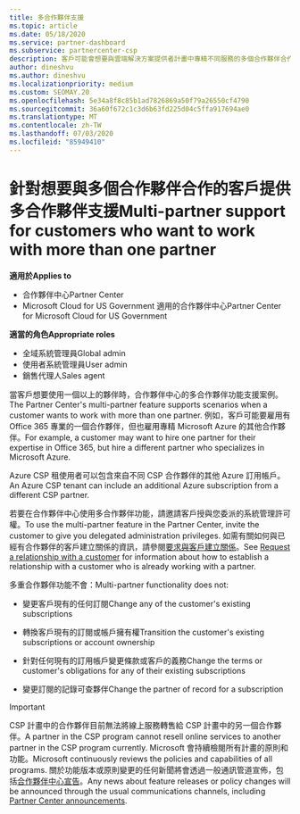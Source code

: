```yaml
---
title: 多合作夥伴支援
ms.topic: article
ms.date: 05/18/2020
ms.service: partner-dashboard
ms.subservice: partnercenter-csp
description: 客戶可能會想要與雲端解決方案提供者計畫中專精不同服務的多個合作夥伴合作。
author: dineshvu
ms.author: dineshvu
ms.localizationpriority: medium
ms.custom: SEOMAY.20
ms.openlocfilehash: 5e34a8f8c85b1ad7826869a50f79a26550cf4790
ms.sourcegitcommit: 36a60f672c1c3d6b63fd225d04c5ffa917694ae0
ms.translationtype: MT
ms.contentlocale: zh-TW
ms.lasthandoff: 07/03/2020
ms.locfileid: "85949410"
---
```

# <a name="multi-partner-support-for-customers-who-want-to-work-with-more-than-one-partner"></a><span data-ttu-id="981d8-103">針對想要與多個合作夥伴合作的客戶提供多合作夥伴支援</span><span class="sxs-lookup"><span data-stu-id="981d8-103">Multi-partner support for customers who want to work with more than one partner</span></span>

<span data-ttu-id="981d8-104">**適用於**</span><span class="sxs-lookup"><span data-stu-id="981d8-104">**Applies to**</span></span>

-  <span data-ttu-id="981d8-105">合作夥伴中心</span><span class="sxs-lookup"><span data-stu-id="981d8-105">Partner Center</span></span>
-  <span data-ttu-id="981d8-106">Microsoft Cloud for US Government 適用的合作夥伴中心</span><span class="sxs-lookup"><span data-stu-id="981d8-106">Partner Center for Microsoft Cloud for US Government</span></span>

<span data-ttu-id="981d8-107">**適當的角色**</span><span class="sxs-lookup"><span data-stu-id="981d8-107">**Appropriate roles**</span></span>
-   <span data-ttu-id="981d8-108">全域系統管理員</span><span class="sxs-lookup"><span data-stu-id="981d8-108">Global admin</span></span>
-   <span data-ttu-id="981d8-109">使用者系統管理員</span><span class="sxs-lookup"><span data-stu-id="981d8-109">User admin</span></span>
-   <span data-ttu-id="981d8-110">銷售代理人</span><span class="sxs-lookup"><span data-stu-id="981d8-110">Sales agent</span></span>

<span data-ttu-id="981d8-111">當客戶想要使用一個以上的夥伴時，合作夥伴中心的多合作夥伴功能支援案例。</span><span class="sxs-lookup"><span data-stu-id="981d8-111">The Partner Center's multi-partner feature supports scenarios when a customer wants to work with more than one partner.</span></span> <span data-ttu-id="981d8-112">例如，客戶可能要雇用有 Office 365 專業的一個合作夥伴，但也雇用專精 Microsoft Azure 的其他合作夥伴。</span><span class="sxs-lookup"><span data-stu-id="981d8-112">For example, a customer may want to hire one partner for their expertise in Office 365, but hire a different partner who specializes in Microsoft Azure.</span></span> 

<span data-ttu-id="981d8-113">Azure CSP 租使用者可以包含來自不同 CSP 合作夥伴的其他 Azure 訂用帳戶。</span><span class="sxs-lookup"><span data-stu-id="981d8-113">An Azure CSP tenant can include an additional Azure subscription from a different CSP partner.</span></span>

<span data-ttu-id="981d8-114">若要在合作夥伴中心使用多合作夥伴功能，請邀請客戶授與您委派的系統管理許可權。</span><span class="sxs-lookup"><span data-stu-id="981d8-114">To use the multi-partner feature in the Partner Center, invite the customer to give you delegated administration privileges.</span></span> <span data-ttu-id="981d8-115">如需有關如何與已經有合作夥伴的客戶建立關係的資訊，請參閱[要求與客戶建立關係](request-a-relationship-with-a-customer.md)。</span><span class="sxs-lookup"><span data-stu-id="981d8-115">See [Request a relationship with a customer](request-a-relationship-with-a-customer.md) for information about how to establish a relationship with a customer who is already working with a partner.</span></span>

<span data-ttu-id="981d8-116">多重合作夥伴功能不會：</span><span class="sxs-lookup"><span data-stu-id="981d8-116">Multi-partner functionality does not:</span></span>

- <span data-ttu-id="981d8-117">變更客戶現有的任何訂閱</span><span class="sxs-lookup"><span data-stu-id="981d8-117">Change any of the customer's existing subscriptions</span></span>

- <span data-ttu-id="981d8-118">轉換客戶現有的訂閱或帳戶擁有權</span><span class="sxs-lookup"><span data-stu-id="981d8-118">Transition the customer's existing subscriptions or account ownership</span></span>

- <span data-ttu-id="981d8-119">針對任何現有的訂用帳戶變更條款或客戶的義務</span><span class="sxs-lookup"><span data-stu-id="981d8-119">Change the terms or customer's obligations for any of their existing subscriptions</span></span>

- <span data-ttu-id="981d8-120">變更訂閱的記錄可查夥伴</span><span class="sxs-lookup"><span data-stu-id="981d8-120">Change the partner of record for a subscription</span></span>

> [!IMPORTANT]  
> <span data-ttu-id="981d8-121">CSP 計畫中的合作夥伴目前無法將線上服務轉售給 CSP 計畫中的另一個合作夥伴。</span><span class="sxs-lookup"><span data-stu-id="981d8-121">A partner in the CSP program cannot resell online services to another partner in the CSP program currently.</span></span> <span data-ttu-id="981d8-122">Microsoft 會持續檢閱所有計畫的原則和功能。</span><span class="sxs-lookup"><span data-stu-id="981d8-122">Microsoft continuously reviews the policies and capabilities of all programs.</span></span> <span data-ttu-id="981d8-123">關於功能版本或原則變更的任何新聞將會透過一般通訊管道宣佈，包括[合作夥伴中心宣告](announcements/index.md)。</span><span class="sxs-lookup"><span data-stu-id="981d8-123">Any news about feature releases or policy changes will be announced through the usual communications channels, including [Partner Center announcements](announcements/index.md).</span></span>






